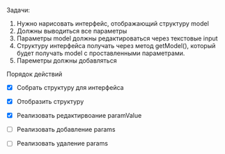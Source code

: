 Задачи:

1. Нужно нарисовать интерфейс, отображающий структуру model
2. Должны выводиться все параметры
3. Параметры model должны редактироваться через текстовые input
4. Cтруктуру интерфейса получать через метод getModel(), который будет получать model с проставленными параметрами.
5. Пареметры должны добавляться

Порядок действий

-   [x] Собрать структуру для интерфейса

-   [x] Отобразить структуру

-   [x] Реализовать редактирвоание paramValue
-   [ ] Реализовать добавление params
-   [ ] Реализовать удаление params

